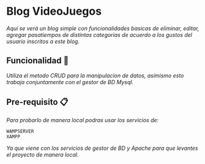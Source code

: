 # Blog VideoJuegos
_Aquí se verá un blog simple con funcionalidades basicas de eliminar, editar, agregar pasatiempos de distintas categorias de acuerdo a los gustos del usuario inscritos a este blog._ 

## Funcionalidad 🚀
_Utiliza el metodo CRUD para la manipulacion de datos, asímismo esto trabaja conjuntamente con el gestor de BD Mysql._

## Pre-requisito 📋
_Para probarlo de manera local podras usar los servicios de:_

```
WAMPSERVER
XAMPP 
```
_Ya que viene con los servicios de gestor de BD y Apache para que levantes el proyecto de manera local._
